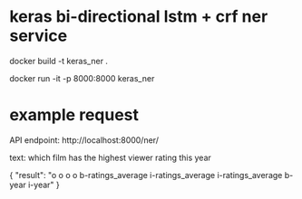 # keras bi-directional lstm + crf ner service

docker build -t keras_ner .

docker run -it -p 8000:8000 keras_ner

# example request
API endpoint: http://localhost:8000/ner/

text: which film has the highest viewer rating this year

{
    "result": "o o o o b-ratings_average i-ratings_average i-ratings_average b-year i-year"
}
